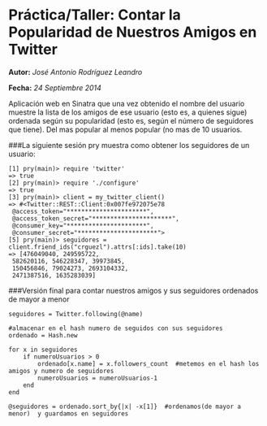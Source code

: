 Práctica/Taller: Contar la Popularidad de Nuestros Amigos en Twitter
==========================

**Autor:** *José Antonio Rodríguez Leandro*

**Fecha:** *24 Septiembre 2014*


Aplicación web en Sinatra que una vez obtenido el nombre del usuario muestre la lista de los amigos de ese usuario (esto es, a quienes sigue) ordenada según su popularidad (esto es, según el número de seguidores que tiene). Del mas popular al menos popular (no mas de 10 usuarios.


###La siguiente sesión pry muestra como obtener los seguidores de un usuario: 

```
[1] pry(main)> require 'twitter'
=> true
[2] pry(main)> require './configure'
=> true
[3] pry(main)> client = my_twitter_client()
=> #<Twitter::REST::Client:0x007fe972075e78
 @access_token="**********************",
 @access_token_secret="**********************",
 @consumer_key="**********************",
 @consumer_secret="**********************">
[5] pry(main)> seguidores = client.friend_ids("crguezl").attrs[:ids].take(10)
=> [476049040, 249595722,
 582620116, 546228347, 39973845,
 150456846, 79024273, 2693104332,
 2471387516, 1635283039]
```

###Versión final para contar nuestros amigos y sus seguidores ordenados de mayor a menor

```
seguidores = Twitter.following(@name)

#almacenar en el hash numero de seguidos con sus seguidores
ordenado = Hash.new

for x in seguidores
	if numeroUsuarios > 0
		ordenado[x.name] = x.followers_count  #metemos en el hash los amigos y numero de seguidores
		numeroUsuarios = numeroUsuarios-1
	end
end

@seguidores = ordenado.sort_by{|x| -x[1]}  #ordenamos(de mayor a menor)  y guardamos en seguidores

```
